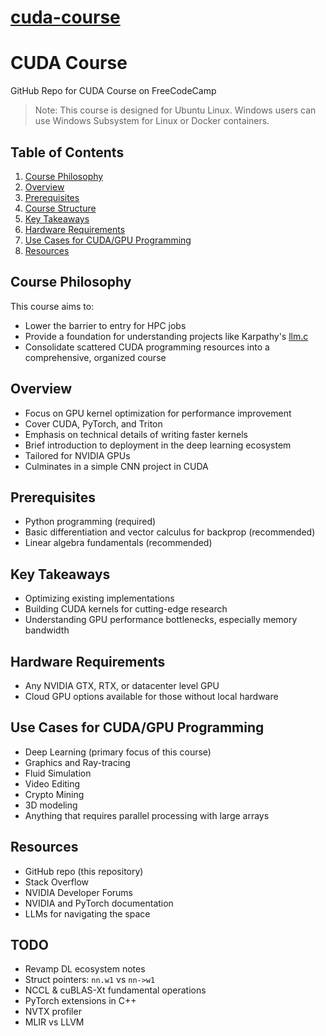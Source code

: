 # [cuda-course](https://github.com/Infatoshi/cuda-course)

# CUDA Course

GitHub Repo for CUDA Course on FreeCodeCamp

> Note: This course is designed for Ubuntu Linux. Windows users can use Windows Subsystem for Linux or Docker containers.

## Table of Contents

1. [Course Philosophy](#course-philosophy)
2. [Overview](#overview)
3. [Prerequisites](#prerequisites)
4. [Course Structure](#course-structure)
5. [Key Takeaways](#key-takeaways)
6. [Hardware Requirements](#hardware-requirements)
7. [Use Cases for CUDA/GPU Programming](#use-cases-for-cudagpu-programming)
8. [Resources](#resources)

## Course Philosophy

This course aims to:

- Lower the barrier to entry for HPC jobs
- Provide a foundation for understanding projects like Karpathy's [llm.c](https://github.com/karpathy/llm.c)
- Consolidate scattered CUDA programming resources into a comprehensive, organized course

## Overview

- Focus on GPU kernel optimization for performance improvement
- Cover CUDA, PyTorch, and Triton
- Emphasis on technical details of writing faster kernels
- Brief introduction to deployment in the deep learning ecosystem
- Tailored for NVIDIA GPUs
- Culminates in a simple CNN project in CUDA

## Prerequisites

- Python programming (required)
- Basic differentiation and vector calculus for backprop (recommended)
- Linear algebra fundamentals (recommended)

## Key Takeaways

- Optimizing existing implementations
- Building CUDA kernels for cutting-edge research
- Understanding GPU performance bottlenecks, especially memory bandwidth

## Hardware Requirements

- Any NVIDIA GTX, RTX, or datacenter level GPU
- Cloud GPU options available for those without local hardware

## Use Cases for CUDA/GPU Programming

- Deep Learning (primary focus of this course)
- Graphics and Ray-tracing
- Fluid Simulation
- Video Editing
- Crypto Mining
- 3D modeling
- Anything that requires parallel processing with large arrays

## Resources

- GitHub repo (this repository)
- Stack Overflow
- NVIDIA Developer Forums
- NVIDIA and PyTorch documentation
- LLMs for navigating the space


## TODO

- Revamp DL ecosystem notes
- Struct pointers: `nn.w1` vs `nn->w1`
- NCCL & cuBLAS-Xt fundamental operations
- PyTorch extensions in C++
- NVTX profiler
- MLIR vs LLVM